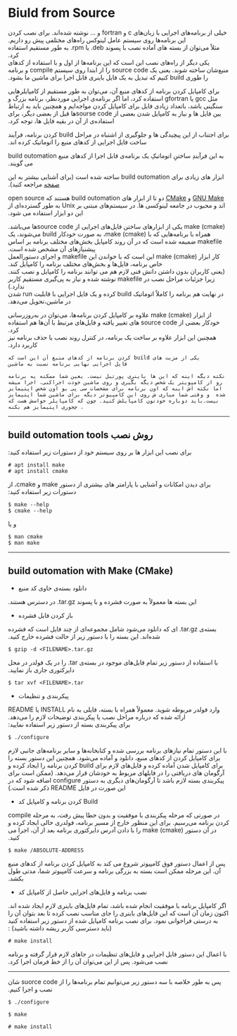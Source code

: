 # Biuld from Source


‫خیلی از برنامه‌های اجرایی با زبان‌های c و fortran و … نوشته شده‌اند. 
برای نصب کردن این برنامه‌ها روی سیستم عامل لینوکس راه‌های مختلفی پیش رو داریم.‬    
‫مثلاً می‌توان از  بسته های آماده نصب با پسوند ‪.deb‬ یا ‪.rpm‬ به طور مستقیم استفاده کرد. ‬    
‫یکی دیگر از راه‌های نصب این است که این برنامه‌ها از اول و با استفاده از کدهای منبع‌شان ساخته شوند. یعنی یک source code را از ابتدا روی سیستم compile  و برنامه را طوری build کنیم  که تبدیل به یک فایل باینری قابل اجرا برای ماشین ما بشود.‬

‫برای کامپایل کردن برنامه‌ از کدهای  منبع آن، می‌توان به طور مستقیم از کامپایلرهایی مثل gcc  یا gfortran استفاده کرد، اما اگر برنامه‌ی  اجرایی موردنظر، برنامه بزرگ و سنگینی باشد، باتعداد زیادی فایل برای کامپایل کردن مواجه‌ایم و همچنین باید به ارتباط بین فایل ها و نیاز به کامپایل شدن بعضی از sourse codeها قبل از بعضی دیگر،‌ برای استفاده‌ی از آن در بقیه فایل ها، ‌توجه کرد.‬

‫برای اجتناب از این پیچیدگی ها و جلوگیری از اشتباه در مراحل build کردن برنامه، فرآیند ساخت فایل اجرایی از کدهای منبع را اتوماتیک کرده اند.‬

‫به این فرآیندِ ساختنِ اتوماتیکِ یک برنامه‌ی قابل اجرا از کدهای منبع build outomation می گویند.‬

‫ابزار های زیادی برای build outomation ساخته شده است (برای آشنایی بیشتر به این [صفحه](https://en.wikipedia.org/wiki/List_of_build_automation_software) مراجعه کنید). 


‫[GNU Make](https://linux.die.net/man/1/make) و [CMake](https://linux.die.net/man/1/cmake) دو تا از ابزار های build outomation هستند که open source اند و محبوب در جامعه لینوکسی ها. در سیستم‌های مبتنی بر ‌Unix به طور گسترده‌ای از این دو ابزار  استفاده می شود.‬


‫make ‪(cmake)‬ یکی از ابزارهای ساختن فایل‌های اجرایی از source codeها می‌باشد.‬   
‫همراه با برنامه‌هایی که با make ‪(cmake)‬، به صورت  خودکار build می‌شوند، یک ‌makefile ضمیمه شده است که در آن روند کامپایل بخش‌های مختلف برنامه بر اساس پیشنیازهای آن مشخص شده است.‬    
‫کار ابزار make ‪(cmake)‬ این است که با خواندن این makefile و اجرای دستورالعمل خاص برنامه، فایل‌ها و بخش‌های مختلف برنامه را کامپایل ‌کند.  
‫(یعنی ‫کاربران بدون داشتن دانش فنی لازم هم می توانند  برنامه را کامپایل و نصب کنند. زیرا جزئیات مراحل نصب در makefile  نوشته شده و نیاز به پی‌گیری مستقیم کاربر  ندارد.)‬  
‫در نهایت هم برنامه را کاملاً اتوماتیک build کرده و یک فایل اجرایی با قابلیت run شدن در ماشین،تحویل می‌دهد.‬ 

‫از ابزار make ‪(cmake)‬  علاوه بر کامپایل کردن برنامه‌ها، می‌توان ‌در به‌روزرسانی خودکار بعضی از ‌source code های تغییر یافته و فایل‌های مرتبط با آن‌ها هم استفاده کرد.‬   
‫همچنین این ابزار علاوه بر ساخت یک برنامه، در کنترل روند نصب یا حذف برنامه نیز کاربرد دارد.‬‬


    ‫     یکی از مزیت های build کردن برنامه از کدهای منبع آن این است که فایل اجرایی نهایی برنامه نسبت به ماشین 


```
نکته دیگه اینه که این ها باینری پورتبل نیست. یعین شما ممکنه یه برنامه رو از کامپویتر یک شخص دیگه بگیری و روی ماشین خودت اجراکنی، اجرا میشه اما نکته اش اینه که اون برنامه برای مشخصات سی پی یو اون شخص اپتیمایز شده  و وقتی شما میاری ش روی این کامپیوتر دیگه برای ماشین شما اپتیمایز نیست.باید دوباره خودتون کامپایلش کنید. چون که کامپایلر حواسش هست که چجوری اپتیمایز هم بکنه .
```
__________________________

## ‫روش نصب build outomation tools

‫برای نصب این ابزار ها بر روی سیستم خود از دستورات زیر استفاده کنید:‬
```
# apt install make
# apt install cmake
```

‫برای دیدن امکانات و آشنایی با پارامتر های بیشتری از دستور    make و cmake، از دستورات زیر استفاده کنید:‬

```
$ make --help
$ cmake --help
```
و یا
```
$ man cmake
$ man make
```

___________________


## build outomation with Make (CMake)

- ‫دانلود بسته‌‌ی حاوی کد منبع

‫این بسته ها معمولاً به صورت فشرده و با پسوند ‪.tar.gz‬  در دسترس هستند.‬

- باز کردن فایل فشرده   

‫بسته‌ی ‪.tar.gz‬ ای که دانلود می‌شود شامل مجموعه‌ای از چند فایل است که فشرده شده‌اند. این بسته را با دستور زیر از حالت فشرده خارج کنید.‬
```
$ gzip -d <FILENAME>.tar.gz
```
‫با استفاده از دستور زیر تمام فایل‌های موجود در بسته‌ی ‪.tar‬ را  در یک فولدر ‌در محل دایرکتوری جاری باز نمایید.‬
```
$ tar xvf <FILENAME>.tar
```

- ‫پیکربندی و تنظیمات

‫ وارد فولدر مربوطه شوید. معمولاً همراه با بسته، فایلی به نام INSTALL یا README ارائه شده که درباره مراحل نصب یا پیکربندی توضیحات لازم را می‌دهد.‫    
‫برای پیکربندی بسته از دستور زیر استفاده نمایید:‬
```
$ ./configure
```
‫با این دستور تمام نیازهای برنامه بررسی شده و کتابخانه‌ها و سایر برنامه‌های جانبی لازم برای کامپایل کردن از کدهای منبع، دانلود و آماده می‌شود. همچنین این دستور بسته را برای کامپایل شدن آماده کرده و فایل‌های لازم برای build کردن برنامه را ایجاد کرده و آرگومان های دریافتی را در فایلهای مربوط به خودشان قرار می‌دهد.‬
‫(ممکن است برای پیکربندی بسته لازم باشد تا آرگومان‌های دیگری به دستور configure اضافه شود که در این صورت در فایل README ذکر شده است.)‬



- ‫‌Build کردن برنامه و کامپایل کد‬‫

‫ در صورتی که مرحله پیکربندی با موفقیت و بدون خطا پیش رفت،‌ به مرحله compile کردن برنامه می‌رسیم. برای این منظور خارج از مسیر  برنامه،‌ فولدری خالی ایجاد کرده و در آن دستور  make ‪(cmake)‬  را با دادن آدرس دایرکتوری برنامه بعد از آن‌، اجرا می کنید.‬
```
$ make /ABSOLUTE-ADDRESS
```
‫پس از اعمال دستور فوق کامپیوتر شروع می کند به کامپایل کردن برنامه از کدهای منبع آن. این مرحله ممکن است بسته به بزرگی برنامه و سرعت کامپیوتر شما، مدتی طول بکشد.‬


- نصب برنامه و فایل‌های اجرایی حاصل از کامپایل کد



‫‫اگر کامپایل برنامه با موفقیت انجام شده باشد،‌ تمام فایل‌های باینری لازم ایجاد شده اند. اکنون زمان آن است که این فایل‌های باینری را جای مناسب نصب کرده تا بعد بتوان آن‌ را به درستی فراخوانی نمود. برای نصب برنامه کامپایل شده از دستور زیر استفاده کنید (باید دسترسی کاربر ریشه داشته باشید) :‬
```
# make install
```
‫با اعمال این دستور فایل اجرایی و فایل‌های تنظیمات در جاهای لازم قرار گرفته و برنامه نصب می‌شود. پس از این می‌توان آن را از خط فرمان اجرا کرد.‬

____________
‫پس به طور خلاصه با سه دستور زیر می‌توانیم تمام برنامه‌ها را از suorce code شان نصب و اجرا کنیم.‬

```
$ ./configure

$ make

# make install
```